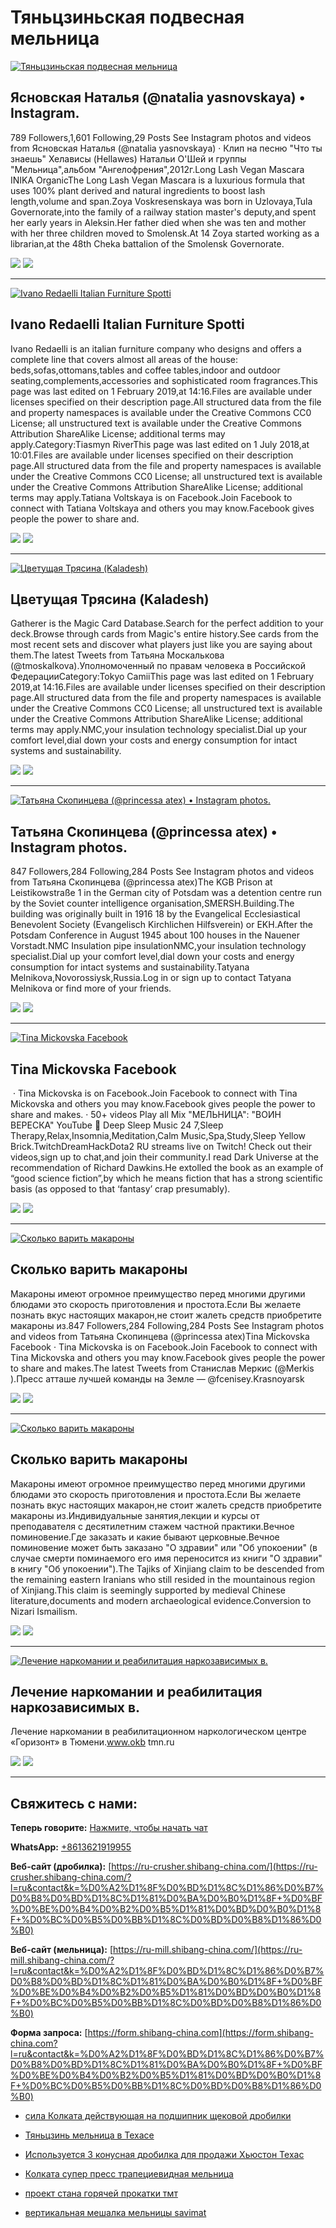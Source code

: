 # Тяньцзиньская подвесная мельница

<a href="https://swt.shibang-china.com/?l=ru&img&k=%D0%A2%D1%8F%D0%BD%D1%8C%D1%86%D0%B7%D0%B8%D0%BD%D1%8C%D1%81%D0%BA%D0%B0%D1%8F+%D0%BF%D0%BE%D0%B4%D0%B2%D0%B5%D1%81%D0%BD%D0%B0%D1%8F+%D0%BC%D0%B5%D0%BB%D1%8C%D0%BD%D0%B8%D1%86%D0%B0" target="_blank">![Тяньцзиньская подвесная мельница](http://static.shibang-china.com/all-800x300/245.jpg)</a>

## Ясновская Наталья (@natalia yasnovskaya) • Instagram.
789 Followers,1,601 Following,29 Posts See Instagram photos and videos from Ясновская Наталья (@natalia yasnovskaya)&nbsp;&#0183;&#32;Клип на песню &quot;Что ты знаешь&quot; Хелависы (Hellawes) Натальи О'Шей и группы &quot;Мельница&quot;,альбом &quot;Ангелофрения&quot;,2012г.Long Lash Vegan Mascara INIKA OrganicThe Long Lash Vegan Mascara is a luxurious formula that uses 100% plant derived and natural ingredients to boost lash length,volume and span.Zoya Voskresenskaya was born in Uzlovaya,Tula Governorate,into the family of a railway station master's deputy,and spent her early years in Aleksin.Her father died when she was ten and mother with her three children moved to Smolensk.At 14 Zoya started working as a librarian,at the 48th Cheka battalion of the Smolensk Governorate.


<a href="https://whatsapp.shibangsoft.com/WhatsApp.php" target="_blank" title="WhatsApp">![](http://static.shibang-china.com/icon/whatsapp.png)</a> <a href="https://swt.shibang-china.com/?l=ru&icon&k=%D0%A2%D1%8F%D0%BD%D1%8C%D1%86%D0%B7%D0%B8%D0%BD%D1%8C%D1%81%D0%BA%D0%B0%D1%8F+%D0%BF%D0%BE%D0%B4%D0%B2%D0%B5%D1%81%D0%BD%D0%B0%D1%8F+%D0%BC%D0%B5%D0%BB%D1%8C%D0%BD%D0%B8%D1%86%D0%B0" target="_blank">![](http://static.shibang-china.com/icon/chat-ru.png)</a>

---

<a href="https://swt.shibang-china.com/?l=ru&img&k=%D0%A2%D1%8F%D0%BD%D1%8C%D1%86%D0%B7%D0%B8%D0%BD%D1%8C%D1%81%D0%BA%D0%B0%D1%8F+%D0%BF%D0%BE%D0%B4%D0%B2%D0%B5%D1%81%D0%BD%D0%B0%D1%8F+%D0%BC%D0%B5%D0%BB%D1%8C%D0%BD%D0%B8%D1%86%D0%B0" target="_blank">![Ivano Redaelli Italian Furniture Spotti](http://static.shibang-china.com/all-800x300/737.jpg)</a>

## Ivano Redaelli Italian Furniture Spotti
Ivano Redaelli is an italian furniture company who designs and offers a complete line that covers almost all areas of the house: beds,sofas,ottomans,tables and coffee tables,indoor and outdoor seating,complements,accessories and sophisticated room fragrances.This page was last edited on 1 February 2019,at 14:16.Files are available under licenses specified on their description page.All structured data from the file and property namespaces is available under the Creative Commons CC0 License; all unstructured text is available under the Creative Commons Attribution ShareAlike License; additional terms may apply.Category:Tiasmyn RiverThis page was last edited on 1 July 2018,at 10:01.Files are available under licenses specified on their description page.All structured data from the file and property namespaces is available under the Creative Commons CC0 License; all unstructured text is available under the Creative Commons Attribution ShareAlike License; additional terms may apply.Tatiana Voltskaya is on Facebook.Join Facebook to connect with Tatiana Voltskaya and others you may know.Facebook gives people the power to share and.


<a href="https://whatsapp.shibangsoft.com/WhatsApp.php" target="_blank" title="WhatsApp">![](http://static.shibang-china.com/icon/whatsapp.png)</a> <a href="https://swt.shibang-china.com/?l=ru&icon&k=%D0%A2%D1%8F%D0%BD%D1%8C%D1%86%D0%B7%D0%B8%D0%BD%D1%8C%D1%81%D0%BA%D0%B0%D1%8F+%D0%BF%D0%BE%D0%B4%D0%B2%D0%B5%D1%81%D0%BD%D0%B0%D1%8F+%D0%BC%D0%B5%D0%BB%D1%8C%D0%BD%D0%B8%D1%86%D0%B0" target="_blank">![](http://static.shibang-china.com/icon/chat-ru.png)</a>

---

<a href="https://swt.shibang-china.com/?l=ru&img&k=%D0%A2%D1%8F%D0%BD%D1%8C%D1%86%D0%B7%D0%B8%D0%BD%D1%8C%D1%81%D0%BA%D0%B0%D1%8F+%D0%BF%D0%BE%D0%B4%D0%B2%D0%B5%D1%81%D0%BD%D0%B0%D1%8F+%D0%BC%D0%B5%D0%BB%D1%8C%D0%BD%D0%B8%D1%86%D0%B0" target="_blank">![Цветущая Трясина (Kaladesh)](http://static.shibang-china.com/all-800x300/952.jpg)</a>

## Цветущая Трясина (Kaladesh)
Gatherer is the Magic Card Database.Search for the perfect addition to your deck.Browse through cards from Magic's entire history.See cards from the most recent sets and discover what players just like you are saying about them.The latest Tweets from Татьяна Москалькова (@tmoskalkova).Уполномоченный по правам человека в Российской ФедерацииCategory:Tokyo CamiiThis page was last edited on 1 February 2019,at 14:16.Files are available under licenses specified on their description page.All structured data from the file and property namespaces is available under the Creative Commons CC0 License; all unstructured text is available under the Creative Commons Attribution ShareAlike License; additional terms may apply.NMC,your insulation technology specialist.Dial up your comfort level,dial down your costs and energy consumption for intact systems and sustainability.


<a href="https://whatsapp.shibangsoft.com/WhatsApp.php" target="_blank" title="WhatsApp">![](http://static.shibang-china.com/icon/whatsapp.png)</a> <a href="https://swt.shibang-china.com/?l=ru&icon&k=%D0%A2%D1%8F%D0%BD%D1%8C%D1%86%D0%B7%D0%B8%D0%BD%D1%8C%D1%81%D0%BA%D0%B0%D1%8F+%D0%BF%D0%BE%D0%B4%D0%B2%D0%B5%D1%81%D0%BD%D0%B0%D1%8F+%D0%BC%D0%B5%D0%BB%D1%8C%D0%BD%D0%B8%D1%86%D0%B0" target="_blank">![](http://static.shibang-china.com/icon/chat-ru.png)</a>

---

<a href="https://swt.shibang-china.com/?l=ru&img&k=%D0%A2%D1%8F%D0%BD%D1%8C%D1%86%D0%B7%D0%B8%D0%BD%D1%8C%D1%81%D0%BA%D0%B0%D1%8F+%D0%BF%D0%BE%D0%B4%D0%B2%D0%B5%D1%81%D0%BD%D0%B0%D1%8F+%D0%BC%D0%B5%D0%BB%D1%8C%D0%BD%D0%B8%D1%86%D0%B0" target="_blank">![Татьяна Скопинцева (@princessa atex) • Instagram photos.](http://static.shibang-china.com/all-800x300/1336.jpg)</a>

## Татьяна Скопинцева (@princessa atex) • Instagram photos.
847 Followers,284 Following,284 Posts See Instagram photos and videos from Татьяна Скопинцева (@princessa atex)The KGB Prison at Leistikowstra&#223;e 1 in the German city of Potsdam was a detention centre run by the Soviet counter intelligence organisation,SMERSH.Building.The building was originally built in 1916 18 by the Evangelical Ecclesiastical Benevolent Society (Evangelisch Kirchlichen Hilfsverein) or EKH.After the Potsdam Conference in August 1945 about 100 houses in the Nauener Vorstadt.NMC Insulation pipe insulationNMC,your insulation technology specialist.Dial up your comfort level,dial down your costs and energy consumption for intact systems and sustainability.Tatyana Melnikova,Novorossiysk,Russia.Log in or sign up to contact Tatyana Melnikova or find more of your friends.


<a href="https://whatsapp.shibangsoft.com/WhatsApp.php" target="_blank" title="WhatsApp">![](http://static.shibang-china.com/icon/whatsapp.png)</a> <a href="https://swt.shibang-china.com/?l=ru&icon&k=%D0%A2%D1%8F%D0%BD%D1%8C%D1%86%D0%B7%D0%B8%D0%BD%D1%8C%D1%81%D0%BA%D0%B0%D1%8F+%D0%BF%D0%BE%D0%B4%D0%B2%D0%B5%D1%81%D0%BD%D0%B0%D1%8F+%D0%BC%D0%B5%D0%BB%D1%8C%D0%BD%D0%B8%D1%86%D0%B0" target="_blank">![](http://static.shibang-china.com/icon/chat-ru.png)</a>

---

<a href="https://swt.shibang-china.com/?l=ru&img&k=%D0%A2%D1%8F%D0%BD%D1%8C%D1%86%D0%B7%D0%B8%D0%BD%D1%8C%D1%81%D0%BA%D0%B0%D1%8F+%D0%BF%D0%BE%D0%B4%D0%B2%D0%B5%D1%81%D0%BD%D0%B0%D1%8F+%D0%BC%D0%B5%D0%BB%D1%8C%D0%BD%D0%B8%D1%86%D0%B0" target="_blank">![Tina Mickovska Facebook](http://static.shibang-china.com/all-800x300/254.jpg)</a>

## Tina Mickovska Facebook
&nbsp;&#0183;&#32;Tina Mickovska is on Facebook.Join Facebook to connect with Tina Mickovska and others you may know.Facebook gives people the power to share and makes.&nbsp;&#0183;&#32;50+ videos Play all Mix &quot;МЕЛЬНИЦА&quot;: &quot;ВОИН ВЕРЕСКА&quot; YouTube 🔴 Deep Sleep Music 24 7,Sleep Therapy,Relax,Insomnia,Meditation,Calm Music,Spa,Study,Sleep Yellow Brick.TwitchDreamHackDota2 RU streams live on Twitch! Check out their videos,sign up to chat,and join their community.I read Dark Universe at the recommendation of Richard Dawkins.He extolled the book as an example of “good science fiction”,by which he means fiction that has a strong scientific basis (as opposed to that ‘fantasy’ crap presumably).


<a href="https://whatsapp.shibangsoft.com/WhatsApp.php" target="_blank" title="WhatsApp">![](http://static.shibang-china.com/icon/whatsapp.png)</a> <a href="https://swt.shibang-china.com/?l=ru&icon&k=%D0%A2%D1%8F%D0%BD%D1%8C%D1%86%D0%B7%D0%B8%D0%BD%D1%8C%D1%81%D0%BA%D0%B0%D1%8F+%D0%BF%D0%BE%D0%B4%D0%B2%D0%B5%D1%81%D0%BD%D0%B0%D1%8F+%D0%BC%D0%B5%D0%BB%D1%8C%D0%BD%D0%B8%D1%86%D0%B0" target="_blank">![](http://static.shibang-china.com/icon/chat-ru.png)</a>

---

<a href="https://swt.shibang-china.com/?l=ru&img&k=%D0%A2%D1%8F%D0%BD%D1%8C%D1%86%D0%B7%D0%B8%D0%BD%D1%8C%D1%81%D0%BA%D0%B0%D1%8F+%D0%BF%D0%BE%D0%B4%D0%B2%D0%B5%D1%81%D0%BD%D0%B0%D1%8F+%D0%BC%D0%B5%D0%BB%D1%8C%D0%BD%D0%B8%D1%86%D0%B0" target="_blank">![Сколько варить макароны](http://static.shibang-china.com/all-800x300/594.jpg)</a>

## Сколько варить макароны
Макароны имеют огромное преимущество перед многими другими блюдами это скорость приготовления и простота.Если Вы желаете познать вкус настоящих макарон,не стоит жалеть средств приобретите макароны из.847 Followers,284 Following,284 Posts See Instagram photos and videos from Татьяна Скопинцева (@princessa atex)Tina Mickovska Facebook&nbsp;&#0183;&#32;Tina Mickovska is on Facebook.Join Facebook to connect with Tina Mickovska and others you may know.Facebook gives people the power to share and makes.The latest Tweets from Станислав Меркис (@Merkis ).Пресс атташе лучшей команды на Земле — @fcenisey.Krasnoyarsk


<a href="https://whatsapp.shibangsoft.com/WhatsApp.php" target="_blank" title="WhatsApp">![](http://static.shibang-china.com/icon/whatsapp.png)</a> <a href="https://swt.shibang-china.com/?l=ru&icon&k=%D0%A2%D1%8F%D0%BD%D1%8C%D1%86%D0%B7%D0%B8%D0%BD%D1%8C%D1%81%D0%BA%D0%B0%D1%8F+%D0%BF%D0%BE%D0%B4%D0%B2%D0%B5%D1%81%D0%BD%D0%B0%D1%8F+%D0%BC%D0%B5%D0%BB%D1%8C%D0%BD%D0%B8%D1%86%D0%B0" target="_blank">![](http://static.shibang-china.com/icon/chat-ru.png)</a>

---

<a href="https://swt.shibang-china.com/?l=ru&img&k=%D0%A2%D1%8F%D0%BD%D1%8C%D1%86%D0%B7%D0%B8%D0%BD%D1%8C%D1%81%D0%BA%D0%B0%D1%8F+%D0%BF%D0%BE%D0%B4%D0%B2%D0%B5%D1%81%D0%BD%D0%B0%D1%8F+%D0%BC%D0%B5%D0%BB%D1%8C%D0%BD%D0%B8%D1%86%D0%B0" target="_blank">![Сколько варить макароны](http://static.shibang-china.com/all-800x300/752.jpg)</a>

## Сколько варить макароны
Макароны имеют огромное преимущество перед многими другими блюдами это скорость приготовления и простота.Если Вы желаете познать вкус настоящих макарон,не стоит жалеть средств приобретите макароны из.Индивидуальные занятия,лекции и курсы от преподавателя с десятилетним стажем частной практики.Вечное поминовение.Где заказать и какие бывают церковные.Вечное поминовение может быть заказано &quot;О здравии&quot; или &quot;Об упокоении&quot; (в случае смерти поминаемого его имя переносится из книги &quot;О здравии&quot; в книгу &quot;Об упокоении&quot;).The Tajiks of Xinjiang claim to be descended from the remaining eastern Iranians who still resided in the mountainous region of Xinjiang.This claim is seemingly supported by medieval Chinese literature,documents and modern archaeological evidence.Conversion to Nizari Ismailism.


<a href="https://whatsapp.shibangsoft.com/WhatsApp.php" target="_blank" title="WhatsApp">![](http://static.shibang-china.com/icon/whatsapp.png)</a> <a href="https://swt.shibang-china.com/?l=ru&icon&k=%D0%A2%D1%8F%D0%BD%D1%8C%D1%86%D0%B7%D0%B8%D0%BD%D1%8C%D1%81%D0%BA%D0%B0%D1%8F+%D0%BF%D0%BE%D0%B4%D0%B2%D0%B5%D1%81%D0%BD%D0%B0%D1%8F+%D0%BC%D0%B5%D0%BB%D1%8C%D0%BD%D0%B8%D1%86%D0%B0" target="_blank">![](http://static.shibang-china.com/icon/chat-ru.png)</a>

---

<a href="https://swt.shibang-china.com/?l=ru&img&k=%D0%A2%D1%8F%D0%BD%D1%8C%D1%86%D0%B7%D0%B8%D0%BD%D1%8C%D1%81%D0%BA%D0%B0%D1%8F+%D0%BF%D0%BE%D0%B4%D0%B2%D0%B5%D1%81%D0%BD%D0%B0%D1%8F+%D0%BC%D0%B5%D0%BB%D1%8C%D0%BD%D0%B8%D1%86%D0%B0" target="_blank">![Лечение наркомании и реабилитация наркозависимых в.](http://static.shibang-china.com/all-800x300/263.jpg)</a>

## Лечение наркомании и реабилитация наркозависимых в.
Лечение наркомании в реабилитационном наркологическом центре &#171;Горизонт&#187; в Тюмени.www.okb tmn.ru

<a href="https://whatsapp.shibangsoft.com/WhatsApp.php" target="_blank" title="WhatsApp">![](http://static.shibang-china.com/icon/whatsapp.png)</a> <a href="https://swt.shibang-china.com/?l=ru&icon&k=%D0%A2%D1%8F%D0%BD%D1%8C%D1%86%D0%B7%D0%B8%D0%BD%D1%8C%D1%81%D0%BA%D0%B0%D1%8F+%D0%BF%D0%BE%D0%B4%D0%B2%D0%B5%D1%81%D0%BD%D0%B0%D1%8F+%D0%BC%D0%B5%D0%BB%D1%8C%D0%BD%D0%B8%D1%86%D0%B0" target="_blank">![](http://static.shibang-china.com/icon/chat-ru.png)</a>

---
## Свяжитесь с нами:

**Теперь говорите:** [Нажмите, чтобы начать чат](https://swt.shibang-china.com?l=ru&contact&k=%D0%A2%D1%8F%D0%BD%D1%8C%D1%86%D0%B7%D0%B8%D0%BD%D1%8C%D1%81%D0%BA%D0%B0%D1%8F+%D0%BF%D0%BE%D0%B4%D0%B2%D0%B5%D1%81%D0%BD%D0%B0%D1%8F+%D0%BC%D0%B5%D0%BB%D1%8C%D0%BD%D0%B8%D1%86%D0%B0)

**WhatsApp:**  [+8613621919955](https://whatsapp.shibangsoft.com/WhatsApp.php)

**Веб-сайт (дробилка):** [https://ru-crusher.shibang-china.com/](https://ru-crusher.shibang-china.com/?l=ru&contact&k=%D0%A2%D1%8F%D0%BD%D1%8C%D1%86%D0%B7%D0%B8%D0%BD%D1%8C%D1%81%D0%BA%D0%B0%D1%8F+%D0%BF%D0%BE%D0%B4%D0%B2%D0%B5%D1%81%D0%BD%D0%B0%D1%8F+%D0%BC%D0%B5%D0%BB%D1%8C%D0%BD%D0%B8%D1%86%D0%B0)

**Веб-сайт (мельница):** [https://ru-mill.shibang-china.com/](https://ru-mill.shibang-china.com/?l=ru&contact&k=%D0%A2%D1%8F%D0%BD%D1%8C%D1%86%D0%B7%D0%B8%D0%BD%D1%8C%D1%81%D0%BA%D0%B0%D1%8F+%D0%BF%D0%BE%D0%B4%D0%B2%D0%B5%D1%81%D0%BD%D0%B0%D1%8F+%D0%BC%D0%B5%D0%BB%D1%8C%D0%BD%D0%B8%D1%86%D0%B0)

**Форма запроса:** [https://form.shibang-china.com](https://form.shibang-china.com?l=ru&contact&k=%D0%A2%D1%8F%D0%BD%D1%8C%D1%86%D0%B7%D0%B8%D0%BD%D1%8C%D1%81%D0%BA%D0%B0%D1%8F+%D0%BF%D0%BE%D0%B4%D0%B2%D0%B5%D1%81%D0%BD%D0%B0%D1%8F+%D0%BC%D0%B5%D0%BB%D1%8C%D0%BD%D0%B8%D1%86%D0%B0)

* [сила Колката действующая на подшипник щековой дробилки](../122/%D1%81%D0%B8%D0%BB%D0%B0%20%D0%9A%D0%BE%D0%BB%D0%BA%D0%B0%D1%82%D0%B0%20%D0%B4%D0%B5%D0%B9%D1%81%D1%82%D0%B2%D1%83%D1%8E%D1%89%D0%B0%D1%8F%20%D0%BD%D0%B0%20%D0%BF%D0%BE%D0%B4%D1%88%D0%B8%D0%BF%D0%BD%D0%B8%D0%BA%20%D1%89%D0%B5%D0%BA%D0%BE%D0%B2%D0%BE%D0%B9%20%D0%B4%D1%80%D0%BE%D0%B1%D0%B8%D0%BB%D0%BA%D0%B8.md)

* [Тяньцзинь мельница в Техасе](../124/%D0%A2%D1%8F%D0%BD%D1%8C%D1%86%D0%B7%D0%B8%D0%BD%D1%8C%20%D0%BC%D0%B5%D0%BB%D1%8C%D0%BD%D0%B8%D1%86%D0%B0%20%D0%B2%20%D0%A2%D0%B5%D1%85%D0%B0%D1%81%D0%B5.md)

* [Используется 3 конусная дробилка для продажи Хьюстон Техас](../122/%D0%98%D1%81%D0%BF%D0%BE%D0%BB%D1%8C%D0%B7%D1%83%D0%B5%D1%82%D1%81%D1%8F%203%20%D0%BA%D0%BE%D0%BD%D1%83%D1%81%D0%BD%D0%B0%D1%8F%20%D0%B4%D1%80%D0%BE%D0%B1%D0%B8%D0%BB%D0%BA%D0%B0%20%D0%B4%D0%BB%D1%8F%20%D0%BF%D1%80%D0%BE%D0%B4%D0%B0%D0%B6%D0%B8%20%D0%A5%D1%8C%D1%8E%D1%81%D1%82%D0%BE%D0%BD%20%D0%A2%D0%B5%D1%85%D0%B0%D1%81.md)

* [Колката супер пресс трапециевидная мельница](../125/%D0%9A%D0%BE%D0%BB%D0%BA%D0%B0%D1%82%D0%B0%20%D1%81%D1%83%D0%BF%D0%B5%D1%80%20%D0%BF%D1%80%D0%B5%D1%81%D1%81%20%D1%82%D1%80%D0%B0%D0%BF%D0%B5%D1%86%D0%B8%D0%B5%D0%B2%D0%B8%D0%B4%D0%BD%D0%B0%D1%8F%20%D0%BC%D0%B5%D0%BB%D1%8C%D0%BD%D0%B8%D1%86%D0%B0.md)

* [проект стана горячей прокатки тмт](../123/%D0%BF%D1%80%D0%BE%D0%B5%D0%BA%D1%82%20%D1%81%D1%82%D0%B0%D0%BD%D0%B0%20%D0%B3%D0%BE%D1%80%D1%8F%D1%87%D0%B5%D0%B9%20%D0%BF%D1%80%D0%BE%D0%BA%D0%B0%D1%82%D0%BA%D0%B8%20%D1%82%D0%BC%D1%82.md)

* [вертикальная мешалка мельницы savimat](../123/%D0%B2%D0%B5%D1%80%D1%82%D0%B8%D0%BA%D0%B0%D0%BB%D1%8C%D0%BD%D0%B0%D1%8F%20%D0%BC%D0%B5%D1%88%D0%B0%D0%BB%D0%BA%D0%B0%20%D0%BC%D0%B5%D0%BB%D1%8C%D0%BD%D0%B8%D1%86%D1%8B%20savimat.md)
